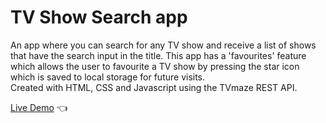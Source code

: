# TV Show Search app

An app where you can search for any TV show and receive a list of shows that have the search input in the title. This app has a 'favourites' feature which allows the user to favourite a TV show by pressing the star icon which is saved to local storage for future visits.
<br>
Created with HTML, CSS and Javascript using the TVmaze REST API.

[Live Demo](https://shivsgkashyap.github.io/tv-show-app/) :point_left:
